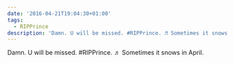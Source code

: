 ```yaml
---
date: '2016-04-21T19:04:30+01:00'
tags:
  - RIPPrince
description: 'Damn. U will be missed. #RIPPrince. ♬ Sometimes it snows in April.'
---
```

Damn. U will be missed. #RIPPrince. ♬ Sometimes it snows in April.
